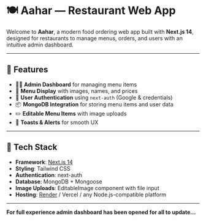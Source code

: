 
# 🍽️ Aahar — Restaurant Web App

Welcome to **Aahar**, a modern food ordering web app built with **Next.js 14**, designed for restaurants to manage menus, orders, and users with an intuitive admin dashboard.

---

## 🚀 Features

- 🧑‍💼 **Admin Dashboard** for managing menu items
- 🍔 **Menu Display** with images, names, and prices
- 🔐 **User Authentication** using `next-auth` (Google & credentials)
- 📦 **MongoDB Integration** for storing menu items and user data
- ✏️ **Editable Menu Items** with image uploads
- 💬 **Toasts & Alerts** for smooth UX

---

## 🔧 Tech Stack

- **Framework**: [Next.js 14](https://nextjs.org/)
- **Styling**: Tailwind CSS
- **Authentication**: next-auth
- **Database**: MongoDB + Mongoose
- **Image Uploads**: EditableImage component with file input
- **Hosting**: [Render](https://render.com) / Vercel / any Node.js-compatible platform

---

**For full experience admin dashboard has been opened for all to update...** 




